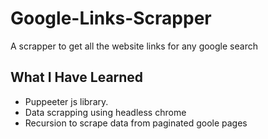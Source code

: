 # Google-Links-Scrapper
A scrapper to get all the website links for any google search

## What I Have Learned
* Puppeeter js library.
* Data scrapping using headless chrome
* Recursion to scrape data from paginated goole pages

